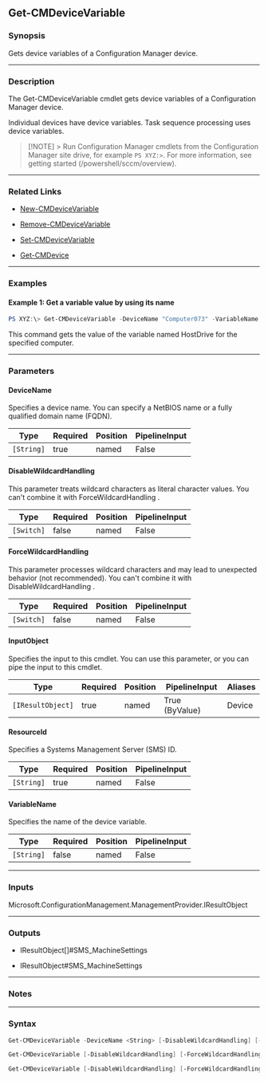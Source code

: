 Get-CMDeviceVariable
--------------------




### Synopsis
Gets device variables of a Configuration Manager device.



---


### Description

The Get-CMDeviceVariable cmdlet gets device variables of a Configuration Manager device.



Individual devices have device variables. Task sequence processing uses device variables.



> [!NOTE] > Run Configuration Manager cmdlets from the Configuration Manager site drive, for example `PS XYZ:>`. For more information, see getting started (/powershell/sccm/overview).



---


### Related Links
* [New-CMDeviceVariable](New-CMDeviceVariable)



* [Remove-CMDeviceVariable](Remove-CMDeviceVariable)



* [Set-CMDeviceVariable](Set-CMDeviceVariable)



* [Get-CMDevice](Get-CMDevice)





---


### Examples
#### Example 1: Get a variable value by using its name
```PowerShell
PS XYZ:\> Get-CMDeviceVariable -DeviceName "Computer073" -VariableName "HostDrive"
```
This command gets the value of the variable named HostDrive for the specified computer.


---


### Parameters
#### **DeviceName**

Specifies a device name. You can specify a NetBIOS name or a fully qualified domain name (FQDN).






|Type      |Required|Position|PipelineInput|
|----------|--------|--------|-------------|
|`[String]`|true    |named   |False        |



#### **DisableWildcardHandling**

This parameter treats wildcard characters as literal character values. You can't combine it with ForceWildcardHandling .






|Type      |Required|Position|PipelineInput|
|----------|--------|--------|-------------|
|`[Switch]`|false   |named   |False        |



#### **ForceWildcardHandling**

This parameter processes wildcard characters and may lead to unexpected behavior (not recommended). You can't combine it with DisableWildcardHandling .






|Type      |Required|Position|PipelineInput|
|----------|--------|--------|-------------|
|`[Switch]`|false   |named   |False        |



#### **InputObject**

Specifies the input to this cmdlet. You can use this parameter, or you can pipe the input to this cmdlet.






|Type             |Required|Position|PipelineInput |Aliases|
|-----------------|--------|--------|--------------|-------|
|`[IResultObject]`|true    |named   |True (ByValue)|Device |



#### **ResourceId**

Specifies a Systems Management Server (SMS) ID.






|Type      |Required|Position|PipelineInput|
|----------|--------|--------|-------------|
|`[String]`|true    |named   |False        |



#### **VariableName**

Specifies the name of the device variable.






|Type      |Required|Position|PipelineInput|
|----------|--------|--------|-------------|
|`[String]`|false   |named   |False        |





---


### Inputs
Microsoft.ConfigurationManagement.ManagementProvider.IResultObject





---


### Outputs
* IResultObject[]#SMS_MachineSettings


* IResultObject#SMS_MachineSettings






---


### Notes




---


### Syntax
```PowerShell
Get-CMDeviceVariable -DeviceName <String> [-DisableWildcardHandling] [-ForceWildcardHandling] [-VariableName <String>] [<CommonParameters>]
```
```PowerShell
Get-CMDeviceVariable [-DisableWildcardHandling] [-ForceWildcardHandling] -InputObject <IResultObject> [-VariableName <String>] [<CommonParameters>]
```
```PowerShell
Get-CMDeviceVariable [-DisableWildcardHandling] [-ForceWildcardHandling] -ResourceId <String> [-VariableName <String>] [<CommonParameters>]
```
